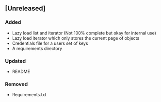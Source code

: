 ## [Unreleased]

### Added
 - Lazy load list and iterator (Not 100% complete but okay for internal use)
 - Lazy load iterator which only stores the current page of objects
 - Credentials file for a users set of keys
 - A requirements directory

### Updated
 - README

### Removed
 - Requirements.txt
 